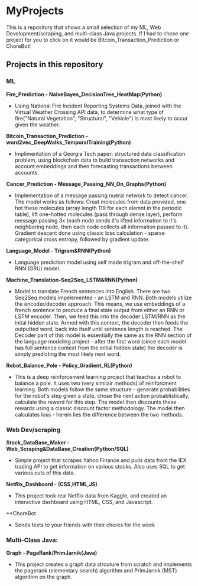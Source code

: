 # MyProjects

This is a repository that shows a small selection of my ML, Web Development/scraping, and multi-class Java projects. If I had to chose one project for you to click on it would be Bitcoin_Transaction_Prediction or ChoreBot!

## Projects in this repository

### ML

**Fire_Prediction - NaiveBayes_DecisionTree_HeatMap(Python)**

- Using National Fire Incident Reporting Systems Data, joined with the Virtual Weather Crossing API data, to determine what type of fire("Natural Vegetation", "Structural", "Vehicle") is most likely to occur given the weather.

**Bitcoin_Transaction_Prediction - word2vec_DeepWalks_TemporalTraining(Python)**

- Implimentation of a Georgia Tech paper: structured data classification problem, using blockchain data to build transaction networks and account embeddings and then forecasting transactions between accounts.

**Cancer_Prediction - Message_Passing_NN_On_Graphs(Python)**
- Implementation of a message passing nueral network to detect cancer. The model works as follows: Creat molecules from data provided, one hot these molecules (array length 119 for each elemnt in the periodic table), lift one-hotted molecules (pass through dense layer), perform message passing 3x (each node sends it's lifted information to it's neighboring node, then each node collects all information passed to it). Gradient descent done using classic loss calculation - sparse categorical cross entropy, followed by gradient update.

**Language_Model - Trigram&RNN(Python)**
- Language prediction model using self made trigram and off-the-shelf RNN (GRU) model.

**Machine_Translation-Seq2Seq_LSTM&RNN(Python)**
- Model to translate French sentences into English. There are two Seq2Seq models impelemented - an LSTM and RNN. Both models utilize the encoder/decoder approach. This means, we use embeddings of a french sentence to produce a final state output from either an RNN or LSTM encoder. Then, we feed this into the decoder LSTM/RNN as the inital hidden state. Armed with this context, the decoder then feeds the outputted word, back into itself until sentence length is reached. The Decoder part of this model is essentially the same as the RNN section of the language modeling project - after the first word (since each model has full sentence context from the initial hidden state) the decoder is simply predicting the most likely next word.

**Robot_Balance_Pole - Policy_Gradient_RL(Python)**
- This is a deep reinforcement learning project that teaches a robot to balance a pole. It uses two (very similair methods) of reinforcment learning. Both models follow the same structure - generate probabilities for the robot's step given a state, chose the next action probablistically, calculate the reward for this step. The model then discounts these rewards using a classic discount factor methodology. The model then calculates loss - herein lies the difference between the two methods.

### Web Dev/scraping

**Stock_DataBase_Maker - Web_Scraping&DataBase_Creation(Python/SQL)**
- Simple project that scrapes Yahoo Finance and pulls data from the IEX trading API to get information on various stocks. Also uses SQL to get various cuts of this data.

**Netflix_Dashboard - (CSS,HTML,JS)**
- This project took real Netflix data from Kaggle, and created an interactive dashboard using HTML, CSS, and Javascript.

**ChoreBot
- Sends texts to your friends with their chores for the week

### Multi-Class Java:
**Graph - PageRank/PrimJarnik(Java)**
- This project creates a graph data strcuture from scratch and implements the pagerank (elementary search) algorithm and PrimJarnik (MST) algorithm on the graph.





